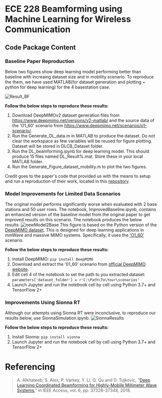 # ECE 228 Beamforming using Machine Learning for Wireless Communication 

## Code Package Content 

### Baseline Paper Reproduction
Below two figures show deep learning model performing better than baseline with increaing dataset size and in mobility scenario. To reproduce the them, we have used MATLAB(for dataset generation and plotting + python for deep learning) for the 4 basestation case. 

![Result_BF](https://github.com/user-attachments/assets/8ffc27e2-5508-415f-a19e-c6c4483f2c36)



**Follow the below steps to reproduce these results:**
1. Download DeepMIMOv2 dataset generation files from https://www.deepmimo.net/versions/v2-matlab/
   and the source data of the 'O1_60' scenario from https://www.deepmimo.net/scenarios/o1-scenario/.
2. Run the Generate_DL_data.m in MATLAB to produce the dataset. Do not clear the workspace as few variables will be reused for figure plotting. Dataset will be stored in DLCB_Dataset folder.
3. Run the DL_beamforming.ipynb for deep learning model. This should produce 15 files named DL_Result%.mat. Store these in your local MATLAB folder.
4. Run the Generate_Figure_dataset_mobility.m to plot the two figures.

Credit goes to the paper's code that provided us with the means to setup and run a reproduction of their work, located in this [repository](https://github.com/wireless-intelligence-lab/DeepLearning-CoordinatedBeamforming).

### Model Improvements for Limited Data Scenarios
The original model performs significantly worse when evaluated with 2 base stations and 50 user rows. The notebook, ImprovedBaseline.ipynb, contains an enhanced version of the baseline model from the original paper to get improved results on this scenario. The notebook produces the below results:
![newModel2Base](https://github.com/user-attachments/assets/85d152f7-8f24-49ab-aa0c-c73c3062c6de)
This figure is based on the Python version of the [DeepMIMO dataset](https://deepmimo.net/versions/v2-python/). This is designed for deep learning applications in mmWave and massive MIMO systems. Specifically, it uses the ['O1_60'](https://deepmimo.net/scenarios/o1-scenario/) scenario.

**Follow the below steps to reproduce these results:**
1. Install DeepMIMO: `pip install DeepMIMO`
2. Download and extract the '01_60' scenario from [official DeepMIMO website](https://deepmimo.net/scenarios/o1-scenario/).
3. Edit cell 4 of the notebook to set the path to you extracted dataset: `parameters['dataset_folder'] = r'C:\Path\To\Your\scenarios'`
4. Launch Jupyter and run the notebook cell by cell using Python 3.7+ and TensorFlow 2+

### Improvements Using Sionna RT 
Although our attempts using Sionna RT were inconclusive, to reproduce our results below, use SionnaSimulation.ipynb. 
![SionnaResults](https://github.com/user-attachments/assets/c4542123-24ff-4838-8fdb-08e2f1078e02)

**Follow the below steps to reproduce these results:**
1. Install Sionna: `pip install sionna`
2. Launch Jupyter and run the notebook cell by cell using Python 3.7+ and TensorFlow 2+

# Referencing
> A. Alkhateeb, S. Alex, P. Varkey, Y. Li, Q. Qu and D. Tujkovic, "[Deep Learning Coordinated Beamforming for Highly-Mobile Millimeter Wave Systems](https://ieeexplore.ieee.org/abstract/document/8395149)," in IEEE Access, vol. 6, pp. 37328-37348, 2018.

